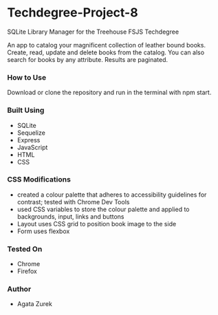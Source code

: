 # Techdegree-Project-8
 SQLite Library Manager for the Treehouse FSJS Techdegree

 An app to catalog your magnificent collection of leather bound books. Create, read, update and delete books from the catalog. You can also search for books by any attribute. Results are paginated.

 ### How to Use

 Download or clone the repository and run in the terminal with npm start.

 ### Built Using

 - SQLite
 - Sequelize
 - Express
 - JavaScript
 - HTML
 - CSS

 ### CSS Modifications

 - created a colour palette that adheres to accessibility guidelines for contrast; tested with Chrome Dev Tools
 - used CSS variables to store the colour palette and applied to backgrounds, input, links and buttons
 - Layout uses CSS grid to position book image to the side
 - Form uses flexbox

 ### Tested On

 - Chrome
 - Firefox

 ### Author

 - Agata Zurek

 
